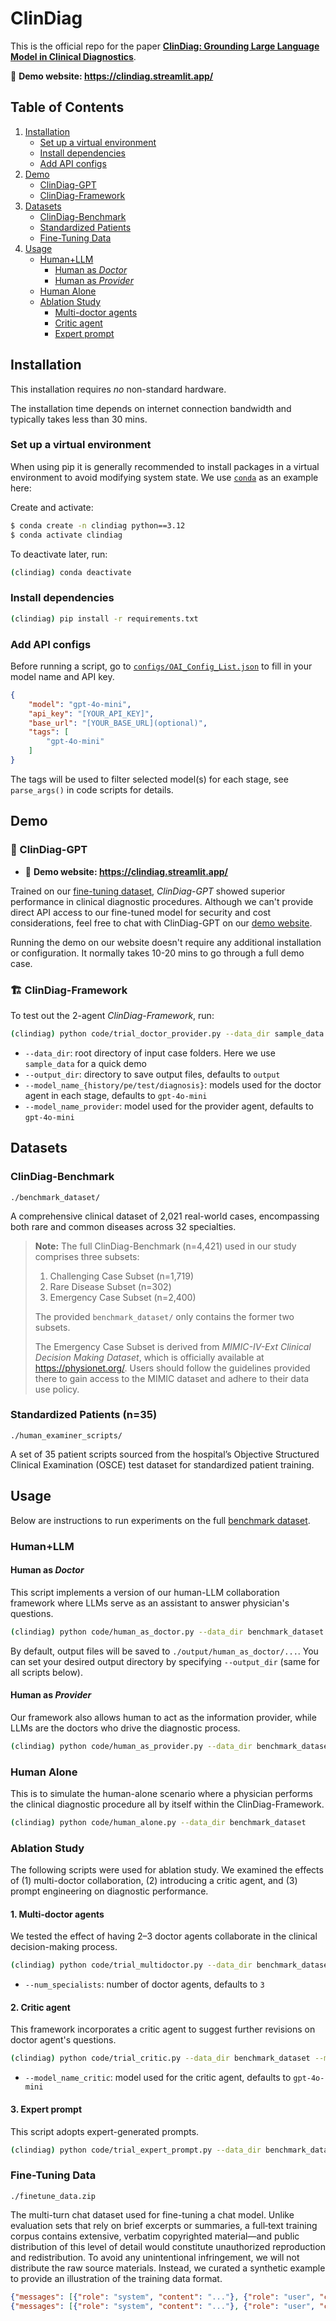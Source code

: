 # ClinDiag

This is the official repo for the paper [**ClinDiag: Grounding Large Language Model in Clinical Diagnostics**](https://github.com/geteff1/ClinDiag).

🔗 **Demo website: https://clindiag.streamlit.app/**


## Table of Contents

1. [Installation](#installation)
    * [Set up a virtual environment](#venv)
    * [Install dependencies](#dep)
    * [Add API configs](#configs)
2. [Demo](#demo)
    * [ClinDiag-GPT](#clindiag-gpt)
    * [ClinDiag-Framework](#clindiag-framework)
3. [Datasets](#datasets)
    * [ClinDiag-Benchmark](#benchmark)
    * [Standardized Patients](#patients)
    * [Fine-Tuning Data](#fine-tune)
4. [Usage](#usage)
    * [Human+LLM](#human-llm)
        * [Human as *Doctor*](#human-doctor)
        * [Human as *Provider*](#human-provider)
    * [Human Alone](#human)
    * [Ablation Study](#ablation)
        * [Multi-doctor agents](#multi-doctor)
        * [Critic agent](#critic)
        * [Expert prompt](#expert)


## Installation <a name="installation"></a>

This installation requires *no* non-standard hardware.

The installation time depends on internet connection bandwidth and typically takes less than 30 mins.

### Set up a virtual environment <a name="venv"></a>

When using pip it is generally recommended to install packages in a virtual environment to avoid modifying system state. We use [`conda`](https://www.anaconda.com/download/) as an example here:

Create and activate:
```bash
$ conda create -n clindiag python==3.12
$ conda activate clindiag
```

To deactivate later, run:
```bash
(clindiag) conda deactivate
```

### Install dependencies <a name="dep"></a>

```bash
(clindiag) pip install -r requirements.txt
```

### Add API configs <a name="configs"></a>

Before running a script, go to [`configs/OAI_Config_List.json`](https://github.com/geteff1/ClinDiag/blob/main/configs/OAI_Config_List.json) to fill in your model name and API key. 
```json
{
    "model": "gpt-4o-mini",
    "api_key": "[YOUR_API_KEY]",
    "base_url": "[YOUR_BASE_URL](optional)",
    "tags": [
        "gpt-4o-mini"
    ]
}
```
The tags will be used to filter selected model(s) for each stage, see `parse_args()` in code scripts for details.


## Demo <a name="demo"></a>

### 💬 ClinDiag-GPT <a name="clindiag-gpt"></a>

- 🔗 **Demo website: https://clindiag.streamlit.app/**

Trained on our [fine-tuning dataset](#fine-tune), *ClinDiag-GPT* showed superior performance in clinical diagnostic procedures. Although we can't provide direct API access to our fine-tuned model for security and cost considerations, feel free to chat with ClinDiag-GPT on our [demo website](https://clindiag.streamlit.app/).

Running the demo on our website doesn't require any additional installation or configuration. It normally takes 10-20 mins to go through a full demo case.

### 🏗 ClinDiag-Framework <a name="clindiag-framework"></a>

To test out the 2-agent *ClinDiag-Framework*, run:

```bash
(clindiag) python code/trial_doctor_provider.py --data_dir sample_data
```

- `--data_dir`: root directory of input case folders. Here we use `sample_data` for a quick demo
- `--output_dir`: directory to save output files, defaults to `output`
- `--model_name_{history/pe/test/diagnosis}`: models used for the doctor agent in each stage, defaults to `gpt-4o-mini`
- `--model_name_provider`: model used for the provider agent, defaults to `gpt-4o-mini`


## Datasets <a name="datasets"></a>

### ClinDiag-Benchmark <a name="benchmark"></a>

`./benchmark_dataset/`

A comprehensive clinical dataset of 2,021 real-world cases, encompassing both rare and common diseases across 32 specialties.

> **Note:** The full ClinDiag-Benchmark (n=4,421) used in our study comprises three subsets: 
>   1. Challenging Case Subset (n=1,719)
>   2. Rare Disease Subset (n=302)
>   3. Emergency Case Subset (n=2,400)
>
> The provided `benchmark_dataset/` only contains the former two subsets.
>
> The Emergency Case Subset is derived from *MIMIC-IV-Ext Clinical Decision Making Dataset*, which is officially available at https://physionet.org/. Users should follow the guidelines provided there to gain access to the MIMIC dataset and adhere to their data use policy. 

### Standardized Patients (n=35) <a name="patients"></a>

`./human_examiner_scripts/`

A set of 35 patient scripts sourced from the hospital’s Objective Structured Clinical Examination (OSCE) test dataset for standardized patient training.


## Usage <a name="usage"></a>

Below are instructions to run experiments on the full [benchmark dataset](#benchmark).

### Human+LLM <a name="human-llm"></a>

#### Human as *Doctor* <a name="human-doctor"></a>

This script implements a version of our human-LLM collaboration framework where LLMs serve as an assistant to answer physician's questions.

```bash
(clindiag) python code/human_as_doctor.py --data_dir benchmark_dataset --output_dir output
```

By default, output files will be saved to `./output/human_as_doctor/...`. You can set your desired output directory by specifying `--output_dir` (same for all scripts below).

#### Human as *Provider* <a name="human-provider"></a>

Our framework also allows human to act as the information provider, while LLMs are the doctors who drive the diagnostic process.

```bash
(clindiag) python code/human_as_provider.py --data_dir benchmark_dataset
```

### Human Alone <a name="human"></a>

This is to simulate the human-alone scenario where a physician performs the clinical diagnostic procedure all by itself within the ClinDiag-Framework.

```bash
(clindiag) python code/human_alone.py --data_dir benchmark_dataset
```

### Ablation Study <a name="ablation"></a>

The following scripts were used for ablation study. We examined the effects of (1) multi-doctor collaboration, (2) introducing a critic agent, and (3) prompt engineering on diagnostic performance. 

#### 1. Multi-doctor agents <a name="multi-doctor"></a>

We tested the effect of having 2–3 doctor agents collaborate in the clinical decision-making process. 

```bash
(clindiag) python code/trial_multidoctor.py --data_dir benchmark_dataset --num_specialists 2
```

- `--num_specialists`: number of doctor agents, defaults to `3`

#### 2. Critic agent <a name="critic"></a>

This framework incorporates a critic agent to suggest further revisions on doctor agent's questions.

```bash
(clindiag) python code/trial_critic.py --data_dir benchmark_dataset --model_name_critic gpt-4o-mini
```

- `--model_name_critic`: model used for the critic agent, defaults to `gpt-4o-mini`

#### 3. Expert prompt <a name="expert"></a>

This script adopts expert-generated prompts.

```bash
(clindiag) python code/trial_expert_prompt.py --data_dir benchmark_dataset
```

### Fine-Tuning Data <a name="fine-tune"></a>

`./finetune_data.zip`

The multi-turn chat dataset used for fine-tuning a chat model. Unlike evaluation sets that rely on brief excerpts or summaries, a full‐text training corpus contains extensive, verbatim copyrighted material—and public distribution of this level of detail would constitute unauthorized reproduction and redistribution. To avoid any unintentional infringement, we will not distribute the raw source materials. Instead, we curated a synthetic example to provide an illustration of the training data format. 


```json
{"messages": [{"role": "system", "content": "..."}, {"role": "user", "content": "..."}, {"role": "assistant", "content": "..."}]}
{"messages": [{"role": "system", "content": "..."}, {"role": "user", "content": "..."}, {"role": "assistant", "content": "..."}]}
```
